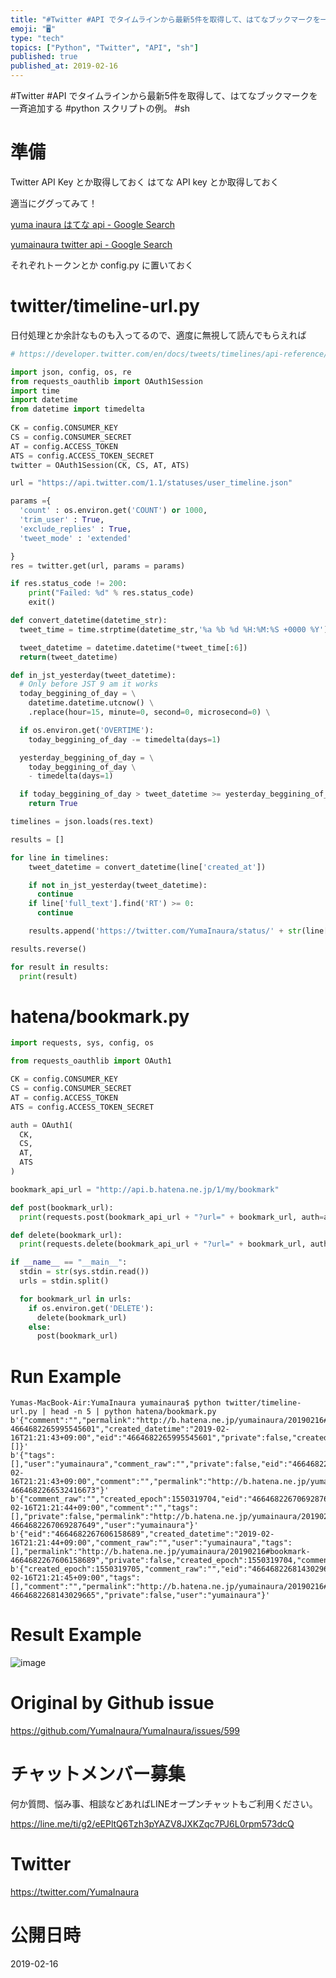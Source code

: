 ```yaml
---
title: "#Twitter #API でタイムラインから最新5件を取得して、はてなブックマークを一斉追加する #python スクリプトの例。 #sh"
emoji: "🖥"
type: "tech"
topics: ["Python", "Twitter", "API", "sh"]
published: true
published_at: 2019-02-16
---
```


#Twitter #API でタイムラインから最新5件を取得して、はてなブックマークを一斉追加する #python スクリプトの例。 #sh 

# 準備

Twitter API Key とか取得しておく
はてな API key とか取得しておく

適当にググってみて！

[yuma inaura はてな api - Google Search](https://www.google.com/search?q=yuma+inaura+%E3%81%AF%E3%81%A6%E3%81%AA+api&oq=yuma+inaura+%E3%81%AF%E3%81%A6%E3%81%AA+api&aqs=chrome..69i57j69i64l2.3572j0j7&sourceid=chrome&ie=UTF-8)

[yumainaura twitter api - Google Search](https://www.google.com/search?q=yumainaura+twitter+api&oq=yumainaura+twitter+api+&aqs=chrome..69i57j69i60l3j69i64l2.4874j0j9&sourceid=chrome&ie=UTF-8)

それぞれトークンとか config.py に置いておく

# twitter/timeline-url.py

日付処理とか余計なものも入ってるので、適度に無視して読んでもらえれば

```py
# https://developer.twitter.com/en/docs/tweets/timelines/api-reference/get-statuses-user_timeline.html

import json, config, os, re
from requests_oauthlib import OAuth1Session
import time
import datetime
from datetime import timedelta
 
CK = config.CONSUMER_KEY
CS = config.CONSUMER_SECRET
AT = config.ACCESS_TOKEN
ATS = config.ACCESS_TOKEN_SECRET
twitter = OAuth1Session(CK, CS, AT, ATS)

url = "https://api.twitter.com/1.1/statuses/user_timeline.json"

params ={
  'count' : os.environ.get('COUNT') or 1000,
  'trim_user' : True,
  'exclude_replies' : True,
  'tweet_mode' : 'extended'

}
res = twitter.get(url, params = params)

if res.status_code != 200:  
    print("Failed: %d" % res.status_code)
    exit()

def convert_datetime(datetime_str):
  tweet_time = time.strptime(datetime_str,'%a %b %d %H:%M:%S +0000 %Y')

  tweet_datetime = datetime.datetime(*tweet_time[:6])
  return(tweet_datetime)

def in_jst_yesterday(tweet_datetime):
  # Only before JST 9 am it works
  today_beggining_of_day = \
    datetime.datetime.utcnow() \
    .replace(hour=15, minute=0, second=0, microsecond=0) \

  if os.environ.get('OVERTIME'):
    today_beggining_of_day -= timedelta(days=1)

  yesterday_beggining_of_day = \
    today_beggining_of_day \
    - timedelta(days=1)

  if today_beggining_of_day > tweet_datetime >= yesterday_beggining_of_day:
    return True

timelines = json.loads(res.text)

results = []

for line in timelines:
    tweet_datetime = convert_datetime(line['created_at'])

    if not in_jst_yesterday(tweet_datetime):
      continue
    if line['full_text'].find('RT') >= 0:
      continue

    results.append('https://twitter.com/YumaInaura/status/' + str(line['id']))

results.reverse()

for result in results:
  print(result)
```

# hatena/bookmark.py

```py
import requests, sys, config, os

from requests_oauthlib import OAuth1

CK = config.CONSUMER_KEY
CS = config.CONSUMER_SECRET
AT = config.ACCESS_TOKEN
ATS = config.ACCESS_TOKEN_SECRET

auth = OAuth1(
  CK,
  CS,
  AT,
  ATS
)

bookmark_api_url = "http://api.b.hatena.ne.jp/1/my/bookmark"

def post(bookmark_url):
  print(requests.post(bookmark_api_url + "?url=" + bookmark_url, auth=auth).content)

def delete(bookmark_url):
  print(requests.delete(bookmark_api_url + "?url=" + bookmark_url, auth=auth).content)

if __name__ == "__main__":
  stdin = str(sys.stdin.read())
  urls = stdin.split()

  for bookmark_url in urls:
    if os.environ.get('DELETE'):
      delete(bookmark_url)
    else:
      post(bookmark_url)
```

# Run Example

```
Yumas-MacBook-Air:YumaInaura yumainaura$ python twitter/timeline-url.py | head -n 5 | python hatena/bookmark.py
b'{"comment":"","permalink":"http://b.hatena.ne.jp/yumainaura/20190216#bookmark-4664682265995545601","created_datetime":"2019-02-16T21:21:43+09:00","eid":"4664682265995545601","private":false,"created_epoch":1550319703,"user":"yumainaura","comment_raw":"","tags":[]}'
b'{"tags":[],"user":"yumainaura","comment_raw":"","private":false,"eid":"4664682266532416673","created_epoch":1550319703,"created_datetime":"2019-02-16T21:21:43+09:00","comment":"","permalink":"http://b.hatena.ne.jp/yumainaura/20190216#bookmark-4664682266532416673"}'
b'{"comment_raw":"","created_epoch":1550319704,"eid":"4664682267069287649","created_datetime":"2019-02-16T21:21:44+09:00","comment":"","tags":[],"private":false,"permalink":"http://b.hatena.ne.jp/yumainaura/20190216#bookmark-4664682267069287649","user":"yumainaura"}'
b'{"eid":"4664682267606158689","created_datetime":"2019-02-16T21:21:44+09:00","comment_raw":"","user":"yumainaura","tags":[],"permalink":"http://b.hatena.ne.jp/yumainaura/20190216#bookmark-4664682267606158689","private":false,"created_epoch":1550319704,"comment":""}'
b'{"created_epoch":1550319705,"comment_raw":"","eid":"4664682268143029665","created_datetime":"2019-02-16T21:21:45+09:00","tags":[],"comment":"","permalink":"http://b.hatena.ne.jp/yumainaura/20190216#bookmark-4664682268143029665","private":false,"user":"yumainaura"}'
```

# Result Example

![image](https://user-images.githubusercontent.com/13635059/52899774-28c07a80-3231-11e9-9be9-175fd449e65f.png)


# Original by Github issue

https://github.com/YumaInaura/YumaInaura/issues/599








<!-- Update From Qiita API -->

# チャットメンバー募集


何か質問、悩み事、相談などあればLINEオープンチャットもご利用ください。

https://line.me/ti/g2/eEPltQ6Tzh3pYAZV8JXKZqc7PJ6L0rpm573dcQ





# Twitter


https://twitter.com/YumaInaura


<!-- Update From Qiita API -->



# 公開日時

2019-02-16
